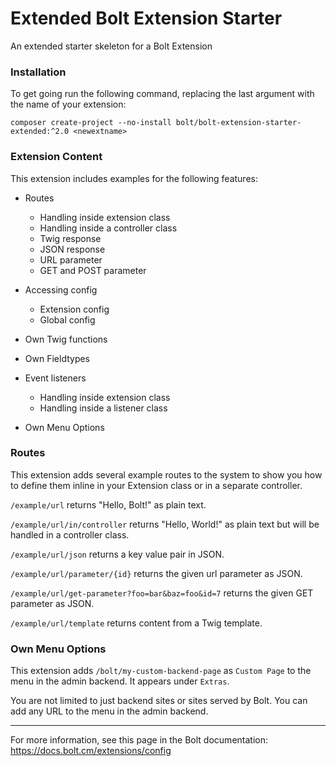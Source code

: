 Extended Bolt Extension Starter
======================

An extended starter skeleton for a Bolt Extension

### Installation

To get going run the following command, replacing the last argument with the name of your extension:

`composer create-project --no-install bolt/bolt-extension-starter-extended:^2.0 <newextname>`  

### Extension Content

This extension includes examples for the following features:

- Routes
	- Handling inside extension class
	- Handling inside a controller class
	- Twig response
	- JSON response
	- URL parameter
	- GET and POST parameter

- Accessing config
	 - Extension config
	 - Global config

- Own Twig functions

- Own Fieldtypes

- Event listeners
	- Handling inside extension class
	- Handling inside a listener class

- Own Menu Options
	
### Routes

This extension adds several example routes to the system to show you how to define them inline in your Extension class or in a separate controller.

`/example/url` returns "Hello, Bolt!" as plain text.

`/example/url/in/controller` returns "Hello, World!" as plain text but will be handled in a controller class.

`/example/url/json` returns a key value pair in JSON.

`/example/url/parameter/{id}` returns the given url parameter as JSON.

`/example/url/get-parameter?foo=bar&baz=foo&id=7` returns the given GET parameter as JSON.

`/example/url/template` returns content from a Twig template.


### Own Menu Options

This extension adds `/bolt/my-custom-backend-page` as `Custom Page` to the menu in the admin backend. It appears under `Extras`. 

You are not limited to just backend sites or sites served by Bolt. You can add any URL to the menu in the admin backend.

----

For more information, see this page in the Bolt documentation: https://docs.bolt.cm/extensions/config 
